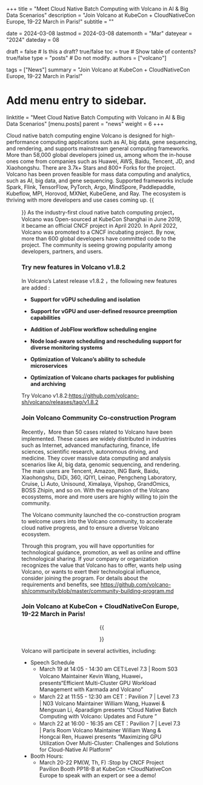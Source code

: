 +++
title =  "Meet Cloud Native Batch Computing with Volcano in AI & Big Data Scenarios"
description = "Join Volcano at KubeCon + CloudNativeCon Europe, 19-22 March in Paris!"
subtitle = ""

date = 2024-03-08
lastmod = 2024-03-08
datemonth = "Mar"
dateyear = "2024"
dateday = 08

draft = false  # Is this a draft? true/false
toc = true  # Show table of contents? true/false
type = "posts"  # Do not modify.
authors = ["volcano"]

tags = ["News"]
summary = "Join Volcano at KubeCon + CloudNativeCon Europe, 19-22 March in Paris!"

# Add menu entry to sidebar.
linktitle = "Meet Cloud Native Batch Computing with Volcano in AI & Big Data Scenarios"
[menu.posts]
parent = "news"
weight = 6
+++


Cloud native batch computing engine Volcano is designed for high-performance computing applications such as AI, big data, gene sequencing, and rendering, and supports mainstream general computing frameworks. More than 58,000 global developers joined us, among whom the in-house ones come from companies such as Huawei, AWS, Baidu, Tencent, JD, and Xiaohongshu. There are 3.7k+ Stars and 800+ Forks for the project. Volcano has been proven feasible for mass data computing and analytics, such as AI, big data, and gene sequencing. Supported frameworks include Spark, Flink, TensorFlow, PyTorch, Argo, MindSpore, Paddlepaddle, Kubeflow, MPI, Horovod, MXNet, KubeGene, and Ray. The ecosystem is thriving with more developers and use cases coming up.
{{<figure library="1" src="volcano_logo.png" width="50%">}}
As the industry-first cloud native batch computing project，Volcano was Open-sourced at KubeCon Shanghai in June 2019, it became an official CNCF project in April 2020. In April 2022, Volcano was promoted to a CNCF incubating project. By now, more than 600 global developers have committed code to the project. The community is seeing growing popularity among developers, partners, and users.

### Try new features in Volcano v1.8.2

In Volcano’s Latest release v1.8.2 ，the following new features are added :

- **Support for vGPU scheduling and isolation**

- **Support for vGPU and user-defined resource preemption capabilities**

- **Addition of JobFlow workflow scheduling engine**

- **Node load-aware scheduling and rescheduling support for diverse monitoring systems**

- **Optimization of Volcano’s ability to schedule microservices**

- **Optimization of Volcano charts packages for publishing and archiving**

Try Volcano v1.8.2:https://github.com/volcano-sh/volcano/releases/tag/v1.8.2


### Join Volcano Community Co-construction Program
Recently，More than 50 cases related to Volcano have been implemented. These cases are widely distributed in industries such as Internet, advanced manufacturing, finance, life sciences, scientific research, autonomous driving, and medicine. They cover massive data computing and analysis scenarios like AI, big data, genomic sequencing, and rendering. The main users are Tencent, Amazon, ING Bank, Baidu, Xiaohongshu, DiDi, 360, iQIYI, Leinao, Pengcheng Laboratory, Cruise, Li Auto, Unisound, Ximalaya, Vipshop, GrandOmics, BOSS Zhipin, and so on. With the expansion of the Volcano ecosystems, more and more users are highly willing to join the community.

The Volcano community launched the co-construction program to welcome users into the Volcano community, to accelerate cloud native progress, and to ensure a diverse Volcano ecosystem.

Through this program, you will have opportunities for technological guidance, promotion, as well as online and offline technological sharing. If your company or organization recognizes the value that Volcano has to offer, wants help using Volcano, or wants to exert their technological influence, consider joining the program.
For details about the requirements and benefits, see https://github.com/volcano-sh/community/blob/master/community-building-program.md


### Join Volcano at KubeCon + CloudNativeCon Europe, 19-22 March in Paris! 
<center> {{<figure library="1" src="./kubecon/2024-paris.png">}}</center>
Volcano will participate in several activities, including:

- Speech Schedule
  - March 19 at 14:05 - 14:30 am CET:Level 7.3 | Room S03
    Volcano Maintainer Kevin Wang, Huawei， presents“Efficient Multi-Cluster GPU Workload Management with Karmada and Volcano”
  - March 22 at 11:55 - 12:30 am CET：Pavilion 7 | Level 7.3 | N03
    Volcano Maintainer William Wang, Huawei & Mengxuan Li, 4paradigm presents “Cloud Native Batch Computing with Volcano: Updates and Future ”  
  - March 22 at 16:00 - 16:35 am CET：Pavilion 7 | Level 7.3 | Paris Room
    Volcano Maintainer William Wang & Hongcai Ren, Huawei  presents “Maximizing GPU Utilization Over Multi-Cluster: Challenges and Solutions for Cloud-Native AI Platform”
- Booth Hours:           
  - March 20-22 PM(W, Th, F)   :Stop by CNCF Project Pavilion Booth PP18-B at KubeCon +CloudNativeCon Europe to speak with an expert or see a demo!